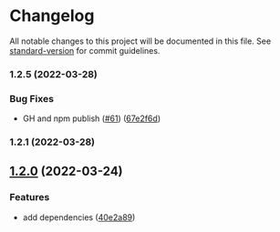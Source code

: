 # Changelog

All notable changes to this project will be documented in this file. See [standard-version](https://github.com/conventional-changelog/standard-version) for commit guidelines.

### 1.2.5 (2022-03-28)


### Bug Fixes

* GH and npm publish ([#61](https://github.com/vsramalwan/typescript-eslint-prettier-config/issues/61)) ([67e2f6d](https://github.com/vsramalwan/typescript-eslint-prettier-config/commit/67e2f6d6fc3bc05b9287b8ce1f9ab93f3ae28de8))

### 1.2.1 (2022-03-28)

## [1.2.0](https://github.com/vsramalwan/typescript-eslint-prettier-config/compare/v1.1.21...v1.2.0) (2022-03-24)


### Features

* add dependencies ([40e2a89](https://github.com/vsramalwan/typescript-eslint-prettier-config/commit/40e2a8903cbd2bd93e5ea8e5d714b9c50daa6422))
